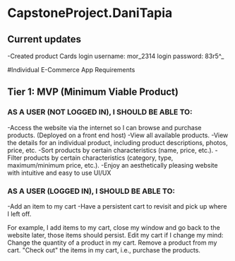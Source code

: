 # CapstoneProject.DaniTapia

## Current updates
-Created product Cards
login username: mor_2314
login password: 83r5^_



#Individual E-Commerce App Requirements 

## Tier 1: MVP (Minimum Viable Product)
 
### AS A USER (NOT LOGGED IN), I SHOULD BE ABLE TO:

-Access the website via the internet so I can browse and purchase products. (Deployed on a front end host)
-View all available products.
-View the details for an individual product, including product descriptions, photos, price, etc.
-Sort products by certain characteristics (name, price, etc.).
-Filter products by certain characteristics (category, type, maximum/minimum price, etc.).
-Enjoy an aesthetically pleasing website with intuitive and easy to use UI/UX

### AS A USER (LOGGED IN), I SHOULD BE ABLE TO:

-Add an item to my cart
-Have a persistent cart to revisit and pick up where I left off.

For example, I add items to my cart, close my window and go back to the website later, those items should persist.
Edit my cart if I change my mind:
Change the quantity of a product in my cart.
Remove a product from my cart.
"Check out" the items in my cart, i.e., purchase the products.